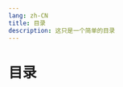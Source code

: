 ```yaml
---
lang: zh-CN
title: 目录
description: 这只是一个简单的目录
---
```


# 目录

<!-- :::tip 数据统计
列入目录文章 <words type='total' chapter='/' /> 篇，实际文章总数 <words type='finish' chapter='/' /> 篇（含目录外文章），
合计总字数 <words type='span' chapter='/' />  字，最后更新日期 <words type='updatedText' />。
::: -->

<!-- <GlobalTOC pages='/' :level='0' >Loading...</GlobalTOC> -->

